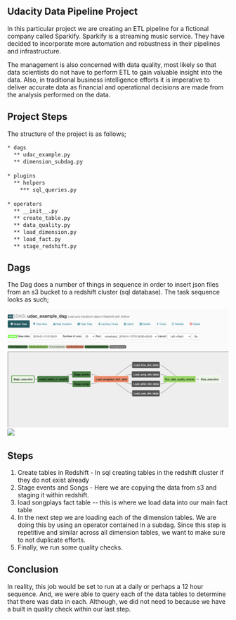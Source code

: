 ## Udacity Data Pipeline Project

In this particular project we are creating an ETL pipeline for a fictional company called Sparkify. Sparkify is a streaming music service. They have decided to incorporate more automation and robustness in their pipelines and infrastructure.

  The management is also concerned with data quality, most likely so that data scientists do not have to perform ETL to gain valuable insight into the data. Also, in traditional business intelligence efforts it is imperative to deliver accurate data as financial and operational decisions are made from the analysis performed on the data.

## Project Steps

The structure of the project is as follows;

    * dags
      ** udac_example.py
      ** dimension_subdag.py

    * plugins
      ** helpers
        *** sql_queries.py

    * operators
      ** __init__.py
      ** create_table.py
      ** data_quality.py
      ** load_dimension.py
      ** load_fact.py
      ** stage_redshift.py


## Dags

  The Dag does a number of things in sequence in order to insert json files from an s3 bucket to a redshift cluster (sql database). The task sequence looks as such;

![](assets/ReadMe-bb9b542d.png)![](ReadMe-bb9b5.png)

## Steps

  1. Create tables in Redshift - In sql creating tables in the redshift cluster if they do not exist already
  2. Stage events and Songs - Here we are copying the data from s3 and staging it within redshift.
  3. load songplays fact table -- this is where we load data into our main fact table
  4. In the next step we are loading each of the dimension tables. We are doing this by using an operator contained in a subdag. Since this step is repetitive and similar across all dimension tables, we want to make sure to not duplicate efforts.
  5. Finally, we run some quality checks.

  ## Conclusion

  In reality, this job would be set to run at a daily or perhaps a 12 hour sequence. And, we were able to query each of the data tables to determine that there was data in each. Although, we did not need to because we have a built in quality check within our last step. 
